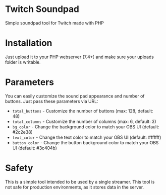 # Twitch Soundpad

Simple soundpad tool for Twitch made with PHP

# Installation

Just upload it to your PHP webserver (7.4+) and make sure your uploads folder is writable.

# Parameters

You can easily customize the sound pad appearance and number of buttons. Just pass these parameters via URL:

- `total_buttons` - Customize the number of buttons (max: 128, default: 48)
- `total_columns` - Customize the number of columns (max: 6, default: 3)
- `bg_color` - Change the background color to match your OBS UI (default: #2c2e38)
- `text_color` - Change the text color to match your OBS UI (default: #ffffff)
- `button_color` - Change the button background color to match your OBS UI (default: #3c404b)

# Safety

This is a simple tool intended to be used by a single streamer. This tool is not safe for production environments, as it stores data in the server. 